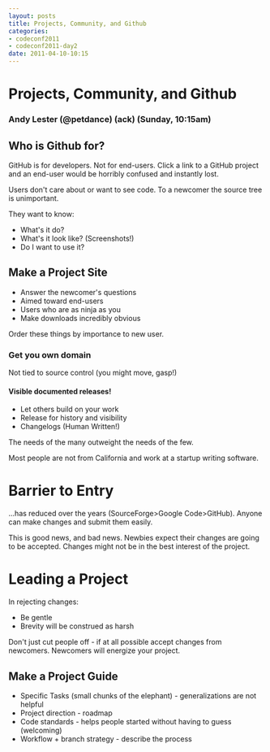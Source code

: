 ```yaml
---
layout: posts
title: Projects, Community, and Github
categories: 
- codeconf2011
- codeconf2011-day2
date: 2011-04-10-10:15
---
```


# Projects, Community, and Github

### Andy Lester (@petdance) (ack) (Sunday, 10:15am)

## Who is Github for?

GitHub is for developers.  Not for end-users.  Click a link to a GitHub project and an end-user would be horribly confused and instantly lost.

Users don't care about or want to see code. To a newcomer the source tree is unimportant.

They want to know:

* What's it do?
* What's it look like? (Screenshots!)
* Do I want to use it?

## Make a Project Site

* Answer the newcomer's questions
* Aimed toward end-users
* Users who are as ninja as you
* Make downloads incredibly obvious

Order these things by importance to new user.

### Get you own domain

Not tied to source control (you might move, gasp!)

#### Visible documented releases!

* Let others build on your work
* Release for history and visibility
* Changelogs (Human Written!)

The needs of the many outweight the needs of the few.

Most people are not from California and work at a startup writing software.                     

# Barrier to Entry

...has reduced over the years (SourceForge>Google Code>GitHub).  Anyone can make changes and submit them easily.

This is good news, and bad news.  Newbies expect their changes are going to be accepted.  Changes might not be in the best interest of the project.

# Leading a Project

In rejecting changes:

* Be gentle
* Brevity will be construed as harsh

Don't just cut people off - if at all possible accept changes from newcomers.  Newcomers will energize your project.

## Make a Project Guide

* Specific Tasks (small chunks of the elephant) - generalizations are not helpful
* Project direction - roadmap
* Code standards - helps people started without having to guess (welcoming)
* Workflow + branch strategy - describe the process